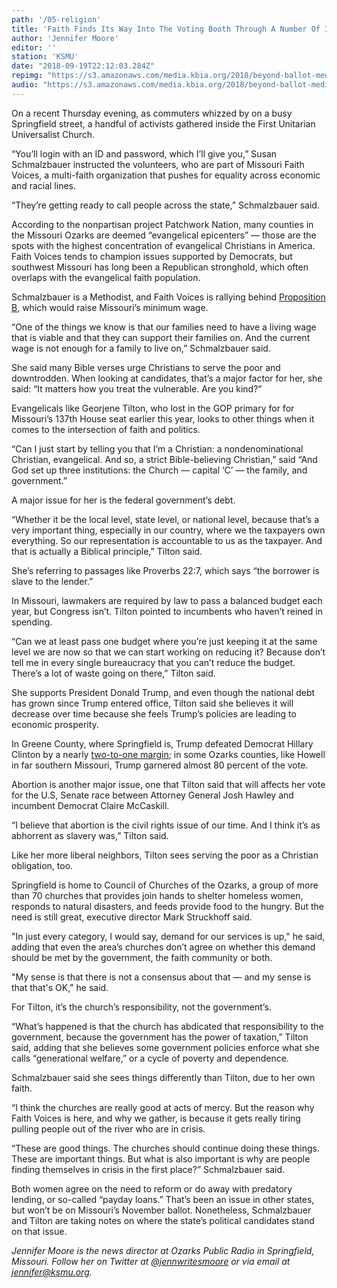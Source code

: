 ```yaml
---
path: '/05-religion'
title: 'Faith Finds Its Way Into The Voting Booth Through A Number Of Issues'
author: 'Jennifer Moore'
editor: ''
station: 'KSMU'
date: "2018-09-19T22:12:03.284Z"
repimg: "https://s3.amazonaws.com/media.kbia.org/2018/beyond-ballot-media/fbthumb.jpg"
audio: "https://s3.amazonaws.com/media.kbia.org/2018/beyond-ballot-media/Faith%20Voters_Feature_1.mp3"
---
```


On a recent Thursday evening, as commuters whizzed by on a busy Springfield street, a handful of activists gathered inside the First Unitarian Universalist Church.

“You’ll login with an ID and password, which I’ll give you,” Susan Schmalzbauer instructed the volunteers, who are part of Missouri Faith Voices, a multi-faith organization that pushes for equality across economic and racial lines.

“They’re getting ready to call people across the state,” Schmalzbauer said.

According to the nonpartisan project Patchwork Nation, many counties in the Missouri Ozarks are deemed “evangelical epicenters” — those are the spots with the highest concentration of evangelical Christians in America. Faith Voices tends to champion issues supported by Democrats, but southwest Missouri has long been a Republican stronghold, which often overlaps with the evangelical faith population. 

Schmalzbauer is a Methodist, and Faith Voices is rallying behind [Proposition B](https://www.sos.mo.gov/elections/petitions/2018BallotMeasures), which would raise Missouri’s minimum wage.

“One of the things we know is that our families need to have a living wage that is viable and that they can support their families on. And the current wage is not enough for a family to live on,” Schmalzbauer said.

She said many Bible verses urge Christians to serve the poor and downtrodden. When looking at candidates, that’s a major factor for her, she said: “It matters how you treat the vulnerable. Are you kind?” 

Evangelicals like Georjene Tilton, who lost in the GOP primary for for Missouri’s 137th House seat earlier this year, looks to other things when it comes to the intersection of faith and politics.

“Can I just start by telling you that I’m a Christian:  a nondenominational Christian, evangelical. And so, a strict Bible-believing Christian,” said “And God set up three institutions:  the Church — capital ‘C’ — the family, and government.”

A major issue for her is the federal government’s debt.

“Whether it be the local level, state level, or national level,  because that’s a very important thing, especially in our country, where we the taxpayers own everything. So our representation is accountable to us as the taxpayer. And that is actually a Biblical principle,” Tilton said.

She’s referring to passages like Proverbs 22:7, which says “the borrower is slave to the lender.” 

In Missouri, lawmakers are required by law to pass a balanced budget each year, but Congress isn’t. Tilton pointed to incumbents who haven’t reined in spending.

“Can we at least pass one budget where you’re just keeping it at the same level we are now  so that we can start working on reducing it? Because don’t tell me in every single bureaucracy that you can’t reduce the budget. There’s a lot of waste going on there,” Tilton said.

She supports President Donald Trump, and even though the national debt has grown since Trump entered office, Tilton said she believes it will decrease over time because she feels  Trump’s policies are leading to economic prosperity.

In Greene County, where Springfield is, Trump defeated Democrat Hillary Clinton by a nearly [two-to-one margin](https://greenecountymo.gov/county_clerk/election/result_output.php?id=989); in some Ozarks counties, like Howell in far southern Missouri, Trump garnered almost 80 percent of the vote.

Abortion is another major issue, one that Tilton said that will affects her vote for the U.S, Senate race between Attorney General Josh Hawley and incumbent Democrat Claire McCaskill. 

“I believe that abortion is the civil rights issue of our time. And I think it’s as abhorrent as slavery was,” Tilton said.

Like her more liberal neighbors, Tilton sees serving the poor as a Christian obligation, too. 

Springfield is home to Council of Churches of the Ozarks, a group of more than 70 churches that provides join hands to shelter homeless women, responds to natural disasters, and feeds provide food to the hungry. But the need is still great, executive director Mark Struckhoff said.

"In just every category, I would say, demand for our services is up," he said, adding that even the area’s churches don’t agree on whether this demand should be met by the government, the faith community or both.

"My sense is that there is not a consensus about that — and my sense is that that's OK," he said.

For Tilton, it’s the church’s responsibility, not the government’s. 

“What’s happened is that the church has abdicated that responsibility to the government, because the government has the power of taxation,” Tilton said, adding that she believes some government policies enforce what she calls “generational welfare,” or a cycle of poverty and dependence.

Schmalzbauer said she sees things differently than Tilton, due to her own faith. 

“I think the churches are really good at acts of mercy. But the reason why Faith Voices is here, and why we gather, is because it gets really tiring pulling people out of the river who are in crisis.

“These are good things. The churches should continue doing these things. These are important things. But what is also important is why are people finding themselves in crisis in the first place?” Schmalzbauer said.

Both women agree on the need to reform or do away with predatory lending, or so-called “payday loans.” That’s been an issue in other states, but won’t be on Missouri’s November ballot. Nonetheless, Schmalzbauer and Tilton are taking notes on where the state’s political candidates stand on that issue.

_Jennifer Moore is the news director at Ozarks Public Radio in Springfield, Missouri. Follow her on Twitter at [@jennwritesmoore](https://www.twitter.com/jennwritesmoore) or via email at [jennifer@ksmu.org](mailto:jennifer@ksmu.org)._ 